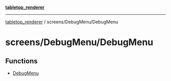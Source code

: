 [**tabletop_renderer**](../../../README.md)

***

[tabletop_renderer](../../../modules.md) / screens/DebugMenu/DebugMenu

# screens/DebugMenu/DebugMenu

## Functions

- [DebugMenu](functions/DebugMenu.md)
